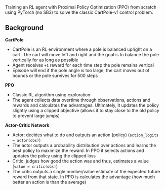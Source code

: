 Training an RL agent with Proximal Policy Optimization (PPO) from scratch using PyTorch (no SB3) to solve the classic CartPole-v1 control problem. 

## Background

**CartPole**
- CartPole is an RL environment where a pole is balanced upright on a cart. The cart will move left and right and the goal is to balance the pole vertically for as long as possible
- Agent receives `+1` reward for each time step the pole remains vertical
- Episode will end if the pole angle is too large, the cart moves out of bounds or the pole survives for 500 steps 

**PPO**
- Classic RL algorithm using exploration 
- The agent collects data overtime through observations, actions and rewards and calculates the advantages. Ultimately, it updates the policy slightly using a clipped objective (allows it to stay close to the old policy to prevent large jumps)

**Actor-Critic Network**
- Actor: decides what to do and outputs an action (policy) (`action_logits = actor(obs)`)
- The actor outputs a probability distribution over actions and learns the best policy to maximize the reward. In PPO it selects actions and updates the policy using the clipped loss
- Critic: judges how good the action was and thus, estimates a value (`value = critic(obs)`)
- The critic outputs a single number/value estimate of the expected future reward from that state. In PPO is calculates the advantage (how much better an action is than the average) 